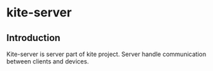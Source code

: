 # kite-server
## Introduction
Kite-server is server part of kite project. Server handle communication between clients and devices.